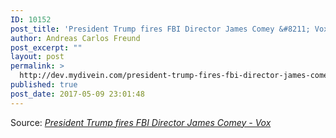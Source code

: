 ```yaml
---
ID: 10152
post_title: 'President Trump fires FBI Director James Comey &#8211; Vox'
author: Andreas Carlos Freund
post_excerpt: ""
layout: post
permalink: >
  http://dev.mydivein.com/president-trump-fires-fbi-director-james-comey-vox/
published: true
post_date: 2017-05-09 23:01:48
---
```

Source: <em><a href="https://www.vox.com/2017/5/9/15601104/trump-comey-fired-fbi">President Trump fires FBI Director James Comey - Vox</a></em>